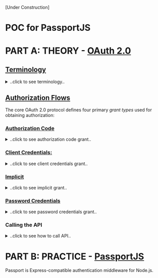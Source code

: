 [Under Construction]

# POC for PassportJS

# PART A: THEORY - [OAuth 2.0](https://oauth.net/2/ "OAuth 2.0")

##  [Terminology](https://www.amazon.co.uk/Getting-Started-OAuth-Ryan-Boyd/dp/1449311601 "Book: Getting Started with OAuth 2.0, by Ryan Boyd")

<details>
<summary>..click to see terminology..</summary>

**Authentication:** Authentication is the process of verifying the identity of a user—knowing that the user is who they claim to be.

**Federated Authentication:** Although many applications have their own system of accounts (including usernames
and passwords), some applications rely on other services to verify the identity of users.
This is called federated authentication.

In a corporate IT environment, applications may trust an Active Directory server, a
LDAP server, or a SAML provider to authenticate users.

On the Web, applications often trust OpenID providers (such as Google) to
handle the authentication of users.

**OpenID Connect** is the next-generation version of OpenID based on OAuth 2.0.

**Authorization:** Authorization is the process of verifying that a user has the right to perform some action. This typically first requires valid identification of the user (authentication) in order to check whether the actual user is authorized.

A web application first verifies your identity by logging you in, and then it ensures that you access only the data and services you’re allowed to, typically by checking an access control list for each operation.

**Delegated Authorization:** Delegated authorization is granting access to another person or application to perform actions on your behalf.

A user grants access to an application to perform actions on the user’s behalf and the application can only perform the authorized actions.

**Roles:** Actors in the OAuth protocol flows:

- ***Resource server***  hosts user-owned resources that are protected by OAuth. 
- ***Resource owner*** has the ability to grant access to their(user's) own data hosted on the resource server.
- ***Client*** is an application making API requests to perform actions on protected resources on behalf of the resource owner and with its authorization.
- ***Authorization server*** gets consent from the resource owner and issues access tokens to clients for accessing protected resources hosted by a resource server.

**Application Registration:** OAuth requires that applications register with the authorization server so that API requests are able to be properly identified. 

Registration enables the application developer to obtain client credentials, which are
used to authenticate requests made to the authorization server. 
- ***client_id:*** specified as *client_id*  when interacting with the resource server
- ***client_secret:*** specified as *client_secret* when exchanging an authorization code
- ***redirect_uri:*** the location the user should be returned to after they approve access for your app (meaningful for authorization code flow).
- ***scope:*** The data your application is requesting access to. 

**[Bearer Tokens:](https://stackoverflow.com/a/45163991/9918578 "Bearer Token")** A security token with the property that any party in possession of the token (a "bearer") can use the token in any way that any other party in possession of it can. Using a bearer token does not require a bearer to prove possession of cryptographic key material (proof-of-possession).

The bearer token or refresh token is created for you by the authentication server. When a user authenticates your application (client), the authentication server then goes and generates for you a bearer token (refresh token) which you can then use to get an access token.

The bearer token is normally some kind of cryptic value created by the authentication server, it isn't random, it is created based upon the user giving you access and the client your application getting access.

**[JWT:](https://jwt.io/introduction/ "JSON Web Tokens")** JSON Web Token (JWT) is an open standard that defines a compact and self-contained way for securely transmitting information between parties as a JSON object.

[Online tools](https://www.jsonwebtoken.io/ "Encode or Decode JWTs") are available to encode/decode JSON web tokens.

The end goal of using OAuth is the same: you’re trying to obtain an OAuth access token that your application can use to perform API requests on behalf of a user or the application itself. Send the access token in a *HTTP **Authorization** header*
</details>

## [Authorization Flows](https://www.amazon.co.uk/Getting-Started-OAuth-Ryan-Boyd/dp/1449311601 "Book: Getting Started with OAuth 2.0, by Ryan Boyd")

The core OAuth 2.0 protocol defines four primary *grant types* used for obtaining authorization:
### [Authorization Code](https://tools.ietf.org/html/rfc6749#section-1.3.1 "Authorization Code")
<details>
<summary>..click to see authorization code grant..</summary>

The *authorization code* is obtained by using an *authorization server* as an intermediary between the *client* and *resource owner*.  

You can find the URL for the OAuth *authorization endpoint* in the API provider’s documentation. 

You will need to specify a few query parameters with that link:
- **client_id**
- **redirect_url**
- **response_type** should be **code**
- **scope**
- **state:** A unique value to prevent cross-site request forgery (CSRF) attacks. should be a random unique string for this particular request.

If successful, the user will be redirected back to the application at the URL specified as the **redirect_uri** with the authorization code (in the URL as the **code** query parameter) and state (the value of the **state** parameter passed in the initial request to the authorization server): *http://www.example.com/oauth_callback?code=ABC1234&state=XYZ5678*

Because the *resource owner* only authenticates with the *authorization server*, the *resource owner*'s credentials are never shared with the *client*.

Exchange the **code** for an *access token*. A client library for OAuth does this automatically. Otherwise, make an HTTP POST request. It should be authenticated by including an HTTP Basic *Authorization* header as **Authorization: Basic Base64($CLIENT_ID:$CLIENT_SECRET)**

The HTTP post request should use following parameters:

- *code*
- *redirect_uri* 
- *grant_type:* should be *authorization_code*

**[Access Token Response:](https://tools.ietf.org/html/rfc6749#section-4.1.4 "Authorization Code Access Token Response")**

If successful, the authorization server will issue an **access_token** (short-lived).

**token_type** is *bearer* (mostly). 

Token has a remaining life time (sec), **expires_in**. 

**refresh_token** (long-lived) is used to acquire a new access token after the current one expires.
</details>

### [Client Credentials:](https://tools.ietf.org/html/rfc6749#section-1.3.4 "Client Credentials")

<details>
<summary>..click to see client credentials grant..</summary>

*Client credentials* are used as an authorization grant typically when the *client* is acting on its own behalf (the *client* is also the *resource owner*) or is requesting access to protected resources based on an authorization previously arranged with the *authorization server*.

You can find the *authorization server*’s token URL in the API provider’s documentation. 

The required POST parameters:

- **grant_type:** should be **client_credentials**
- **client_id**
- **client_secret**

**[Access Token Response:](https://tools.ietf.org/html/rfc6749#section-4.4.3 "Client Credentials Access Token Response")**
If successful, an **access_token** is returned to
the client.

The *client credentials* flow typically provides a long-lived **access_token**, does not issue **refresh token**., Simply ask for a new **access_token** when expired.
</details>

### [Implicit](https://tools.ietf.org/html/rfc6749#section-1.3.2 "Implicit")

<details>
<summary>..click to see implicit grant..</summary>

[It is generally not recommended to use the implicit flow (and some servers prohibit this flow entirely)](https://oauth.net/2/grant-types/implicit/ "OAuth 2.0 Implicit Grant")
</details>

### [Password Credentials](https://tools.ietf.org/html/rfc6749#section-1.3.3 "Resource Owner Password Credentials")

<details>
<summary>..click to see password credentials grant..</summary>

The credentials should only be used when there is a high degree of trust between the resource owner and the client (e.g., the client is part of the device operating system or a highly privileged application), and when other authorization grant types are not available (such as an authorization code).
</details>

### Calling the API

<details>
<summary>..click to see how to call API..</summary>

The preferred way of authorizing requests is by sending the *access_token* in a HTTP *Authorization* header. When the *access_token* expires, the
*refresh_token* parameter can be used to obtain a new access token.
</details>

# PART B: PRACTICE - [PassportJS](http://www.passportjs.org/ "PassportJS")
Passport is Express-compatible authentication middleware for Node.js. 

